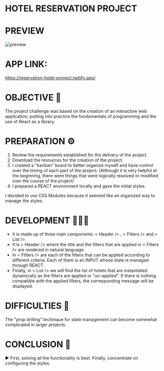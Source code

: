 # HOTEL RESERVATION PROJECT

# PREVIEW

![preview](https://user-images.githubusercontent.com/83677143/127030414-20ca595d-d5c0-4061-a7b9-e47a935e32b9.gif)

# APP LINK:

https://reservation-hotel-proyect.netlify.app/

# OBJECTIVE 🏅

The project challenge was based on the creation of an interactive web application, putting into practice the fundamentals of
programming and the use of React as a library.

# PREPARATION ⚙️

1. Review the requirements established for the delivery of the project.
2. Download the resources for the creation of the project.
3. I created a "kanban" board to better organize myself and have control over the timing of each part of the project. (Although it is very helpful
at the beginning, there were things that were logically resolved or modified over the course of the project)
4. I prepared a REACT environment locally and gave the initial styles.

I decided to use CSS Modules because it seemed like an organized way to manage the styles.

# DEVELOPMENT 👨🏽‍💻

- It is made up of three main components: < Header /> , < Filters /> and < List />.
- It is < Header /> where the title and the filters that are applied in < Filters /> are rendered in natural language.
- In < Filters /> are each of the filters that can be applied according to different criteria. Each of them is an INPUT whose state is managed through REACT.
- Finally, in < List /> we will find the list of hotels that are instantiated dynamically as the filters are applied or "un-applied".
If there is nothing compatible with the applied filters, the corresponding message will be displayed.

# DIFFICULTIES 📕

The "prop drilling" technique for state management can become somewhat complicated in larger projects.

# CONCLUSION 📃

▶︎ First, solving all the functionality is best. Finally, concentrate on configuring the styles.





